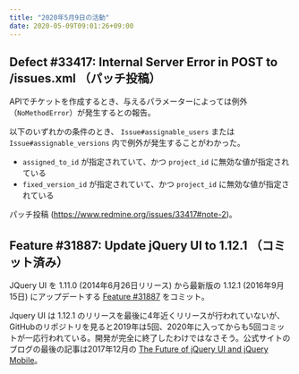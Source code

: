 ```yaml
---
title: "2020年5月9日の活動"
date: 2020-05-09T09:01:26+09:00
---
```


## Defect #33417: Internal Server Error in POST to /issues.xml （パッチ投稿）

APIでチケットを作成するとき、与えるパラメーターによっては例外（`NoMethodError`）が発生するとの報告。

以下のいずれかの条件のとき、 `Issue#assignable_users` または `Issue#assignable_versions` 内で例外が発生することがわかった。

* `assigned_to_id` が指定されていて、かつ `project_id` に無効な値が指定されている
* `fixed_version_id` が指定されていて、かつ `project_id` に無効な値が指定されている

パッチ投稿 (https://www.redmine.org/issues/33417#note-2)。

## Feature #31887: Update jQuery UI to 1.12.1 （コミット済み）

JQuery UI を 1.11.0 (2014年6月26日リリース) から最新版の 1.12.1 (2016年9月15日) にアップデートする [Feature #31887](/issues/31887/) をコミット。

Jquery UI は 1.12.1 のリリースを最後に4年近くリリースが行われていないが、GitHubのリポジトリを見ると2019年は5回、2020年に入ってからも5回コミットが一応行われている。開発が完全に終了したわけではなさそう。公式サイトのブログの最後の記事は2017年12月の [The Future of jQuery UI and jQuery Mobile](https://blog.jqueryui.com/2017/12/the-future-of-jquery-ui-and-jquery-mobile/)。
